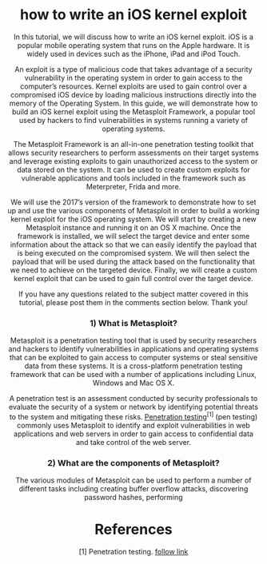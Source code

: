 <html>
  <head></head>
  <body style="text-align: center;">
    <h1 style="text-align: center;">how to write an iOS kernel exploit</h1>
    <p>In this tutorial, we will discuss how to write an iOS kernel exploit. iOS is a popular mobile operating system that runs on the Apple hardware. It is widely used in devices such as the iPhone, iPad and iPod Touch. </p>
    <p>An exploit is a type of malicious code that takes advantage of a security vulnerability in the operating system in order to gain access to the computer’s resources. Kernel exploits are used to gain control over a compromised iOS device by loading malicious instructions directly into the memory of the Operating System. In this guide, we will demonstrate how to build an iOS kernel exploit using the Metasploit Framework, a popular tool used by hackers to find vulnerabilities in systems running a variety of operating systems.</p>
    <p>The Metasploit Framework is an all-in-one penetration testing toolkit that allows security researchers to perform assessments on their target systems and leverage existing exploits to gain unauthorized access to the system or data stored on the system. It can be used to create custom exploits for vulnerable applications and tools included in the framework such as Meterpreter, Frida and more.</p>
    <p>We will use the 2017’s version of the framework to demonstrate how to set up and use the various components of Metasploit in order to build a working kernel exploit for the iOS operating system. We will start by creating a new Metasploit instance and running it on an OS X machine. Once the framework is installed, we will select the target device and enter some information about the attack so that we can easily identify the payload that is being executed on the compromised system. We will then select the payload that will be used during the attack based on the functionality that we need to achieve on the targeted device. Finally, we will create a custom kernel exploit that can be used to gain full control over the target device.</p>
    <p>If you have any questions related to the subject matter covered in this tutorial, please post them in the comments section below. Thank you!</p>
    <h3>1) What is Metasploit? </h3>
    <p>Metasploit is a penetration testing tool that is used by security researchers and hackers to identify vulnerabilities in applications and operating systems that can be exploited to gain access to computer systems or steal sensitive data from these systems. It is a cross-platform penetration testing framework that can be used with a number of applications including Linux, Windows and Mac OS X.</p>
    <p>A penetration test is an assessment conducted by security professionals to evaluate the security of a system or network by identifying potential threats to the system and mitigating these risks. <a href="https://www.imperva.com/learn/application-security/penetration-testing/">Penetration testing</a><sup>[1]</sup> (pen testing) commonly uses Metasploit to identify and exploit vulnerabilities in web applications and web servers in order to gain access to confidential data and take control of the web server. </p>
    <h3>2) What are the components of Metasploit? </h3>
    <p>The various modules of Metasploit can be used to perform a number of different tasks including creating buffer overflow attacks, discovering password hashes, performing</p>
    <footer>
<h1>References</h1>
<a>[1] Penetration testing. </a><a href="https://www.imperva.com/learn/application-security/penetration-testing/#:~:text=#%20A%20penetration%20test,%20also%20known%20as%20a%20pen%20test,">follow link</a>
    </footer>
  </body>
</html>
